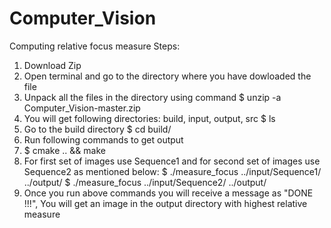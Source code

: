 # Computer_Vision
Computing relative focus measure
Steps:
1. Download Zip 
2. Open terminal and go to the directory where you have dowloaded the file
3. Unpack all the files in the directory using command
   $ unzip -a Computer_Vision-master.zip
4. You will get following directories: build, input, output, src
   $ ls
5. Go to the build directory 
   $ cd build/
6. Run following commands to get output
7. $ cmake .. && make
8. For first set of images use Sequence1 and for second set of images 
   use Sequence2 as mentioned below:
   $ ./measure_focus ../input/Sequence1/ ../output/ 
   $ ./measure_focus ../input/Sequence2/ ../output/
9. Once you run above commands you will receive a message as "DONE !!!", 
   You will get an image in the output directory with highest relative measure


